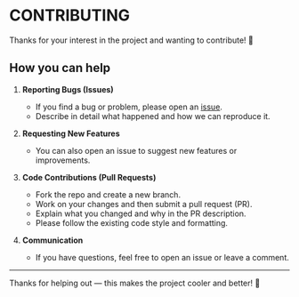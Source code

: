# CONTRIBUTING

Thanks for your interest in the project and wanting to contribute! 🙌

## How you can help

1. **Reporting Bugs (Issues)**
   - If you find a bug or problem, please open an [issue](https://github.com/peterczegledy/Python_TUI/issues).
   - Describe in detail what happened and how we can reproduce it.

2. **Requesting New Features**
   - You can also open an issue to suggest new features or improvements.

3. **Code Contributions (Pull Requests)**
   - Fork the repo and create a new branch.
   - Work on your changes and then submit a pull request (PR).
   - Explain what you changed and why in the PR description.
   - Please follow the existing code style and formatting.

4. **Communication**
   - If you have questions, feel free to open an issue or leave a comment.

---

Thanks for helping out — this makes the project cooler and better! 🚀

